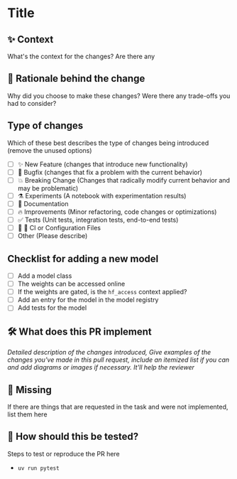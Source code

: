 # Title

## ✨ Context

What's the context for the changes? Are there any

## 🧠 Rationale behind the change

Why did you choose to make these changes? Were there any trade-offs you had to consider?

## Type of changes

Which of these best describes the type of changes being introduced
(remove the unused options)

- [ ] ✨ New Feature (changes that introduce new functionality)
- [ ] 🐛 Bugfix (changes that fix a problem with the current behavior)
- [ ] 💥 Breaking Change (Changes that radically modify current behavior and may be problematic)
- [ ] ⚗️ Experiments (A notebook with experimentation results)
- [ ] 📝 Documentation
- [ ] 🔥 Improvements (Minor refactoring, code changes or optimizations)
- [ ] ✅ Tests (Unit tests, integration tests, end-to-end tests)
- [ ] 👷 🔧 CI or Configuration Files
- [ ] Other (Please describe)

## Checklist for adding a new model

- [ ] Add a model class
- [ ] The weights can be accessed online
- [ ] If the weights are gated, is the `hf_access` context applied?
- [ ] Add an entry for the model in the model registry
- [ ] Add tests for the model

## 🛠 What does this PR implement

_Detailed description of the changes introduced, Give examples of the changes you've made in this pull request, include an itemized list if you can and
add diagrams or images if necessary. It'll help the reviewer_

## 🙈 Missing

If there are things that are requested in the task and were not implemented, list them here

## 🧪 How should this be tested?

Steps to test or reproduce the PR here

- `uv run pytest`